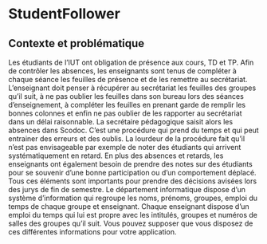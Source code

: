 # StudentFollower

## Contexte et problématique
Les étudiants de l’IUT ont obligation de présence aux cours, TD et TP. Afin de
contrôler les absences, les enseignants sont tenus de compléter à chaque séance
les feuilles de présence et de les remettre au secrétariat. L’enseignant doit
penser à récupérer au secrétariat les feuilles des groupes qu’il suit, à ne pas
oublier les feuilles dans son bureau lors des séances d’enseignement, à
compléter les feuilles en prenant garde de remplir les bonnes colonnes et enfin
ne pas oublier de les rapporter au secrétariat dans un délai raisonnable. La
secrétaire pédagogique saisit alors les absences dans Scodoc. C’est une
procédure qui prend du temps et qui peut entrainer des erreurs et des oublis.
La lourdeur de la procédure fait qu’il n’est pas envisageable par exemple de
noter des étudiants qui arrivent systématiquement en retard. En plus des
absences et retards, les enseignants ont également besoin de prendre des notes
sur des étudiants pour se souvenir d’une bonne participation ou d’un
comportement déplacé. Tous ces éléments sont importants pour prendre des
décisions avisées lors des jurys de fin de semestre.
Le département informatique dispose d’un système d’information qui regroupe les
noms, prénoms, groupes, emploi du temps de chaque groupe et enseignant. Chaque
enseignant dispose d’un emploi du temps qui lui est propre avec les intitulés,
groupes et numéros de salles des groupes qu’il suit. Vous pouvez supposer que
vous disposez de ces différentes informations pour votre application.
